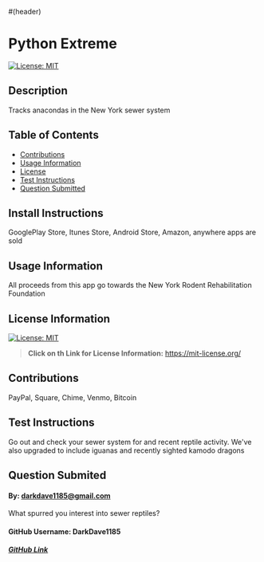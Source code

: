 #(header)
# Python Extreme
[![License: MIT](https://img.shields.io/badge/License-MIT-yellow.svg)](https://opensource.org/licenses/MIT)

## Description
Tracks anacondas in the New York sewer system
## Table of Contents
- [Contributions](#Contributions)
- [Usage Information](#Usage-Information)
- [License](#License-Information)
- [Test Instructions](#Test-Instructions)
- [Question Submitted](#Question-Submited)
## Install Instructions 
GooglePlay Store, Itunes Store, Android Store, Amazon, anywhere apps are sold
## Usage Information
All proceeds from this app go towards the New York Rodent Rehabilitation Foundation
## License Information
[![License: MIT](https://img.shields.io/badge/License-MIT-yellow.svg)](https://opensource.org/licenses/MIT)
>**Click on th Link for License Information:**
https://mit-license.org/
## Contributions
PayPal, Square, Chime, Venmo, Bitcoin
## Test Instructions
Go out and check your sewer system for and recent reptile activity. We've also upgraded to include iguanas and recently sighted kamodo dragons
## Question Submited
#### By: darkdave1185@gmail.com
What spurred you interest into sewer reptiles?
#### GitHub Username: DarkDave1185
##### [GitHub Link](https://github.com/DarkDave1185)
